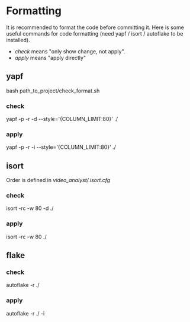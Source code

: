 # Formatting
It is recommended to format the code before committing it. Here is some useful commands for code formatting (need yapf / isort / autoflake to be installed).
* _check_ means "only show change, not apply".
* _apply_ means "apply directly"

## yapf
bash path_to_project/check_format.sh
### check
yapf -p -r -d --style='{COLUMN_LIMIT:80}' ./
### apply
yapf -p -r -i --style='{COLUMN_LIMIT:80}' ./

## isort
Order is defined in _video_analyst/.isort.cfg_
### check
isort -rc -w 80 -d ./
### apply
isort -rc -w 80 ./

## flake
### check
autoflake -r ./
### apply
autoflake -r ./ -i
